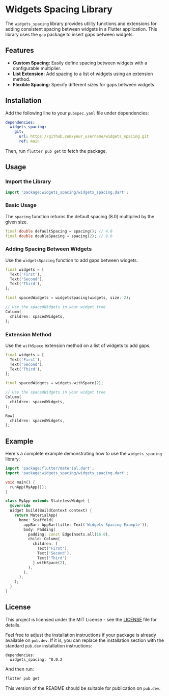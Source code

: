 # Widgets Spacing Library

The `widgets_spacing` library provides utility functions and extensions for adding consistent spacing between widgets in a Flutter application. This library uses the `gap` package to insert gaps between widgets.

## Features

- **Custom Spacing:** Easily define spacing between widgets with a configurable multiplier.
- **List Extension:** Add spacing to a list of widgets using an extension method.
- **Flexible Spacing:** Specify different sizes for gaps between widgets.

## Installation

Add the following line to your `pubspec.yaml` file under dependencies:

```yaml
dependencies:
  widgets_spacing:
    git:
      url: https://github.com/your_username/widgets_spacing.git
      ref: main
```

Then, run `flutter pub get` to fetch the package.

## Usage

### Import the Library

```dart
import 'package:widgets_spacing/widgets_spacing.dart';
```

### Basic Usage

The `spacing` function returns the default spacing (8.0) multiplied by the given size.

```dart
final double defaultSpacing = spacing(); // 4.0
final double doubleSpacing = spacing(2); // 8.0
```

### Adding Spacing Between Widgets

Use the `widgetsSpacing` function to add gaps between widgets.

```dart
final widgets = [
  Text('First'),
  Text('Second'),
  Text('Third'),
];

final spacedWidgets = widgetsSpacing(widgets, size: 2);

// Use the spacedWidgets in your widget tree
Column(
  children: spacedWidgets,
);
```

### Extension Method

Use the `withSpace` extension method on a list of widgets to add gaps.

```dart
final widgets = [
  Text('First'),
  Text('Second'),
  Text('Third'),
];

final spacedWidgets = widgets.withSpace(2);

// Use the spacedWidgets in your widget tree
Column(
  children: spacedWidgets,
);

Row(
  children: spacedWidgets,
);
```

## Example

Here's a complete example demonstrating how to use the `widgets_spacing` library:

```dart
import 'package:flutter/material.dart';
import 'package:widgets_spacing/widgets_spacing.dart';

void main() {
  runApp(MyApp());
}

class MyApp extends StatelessWidget {
  @override
  Widget build(BuildContext context) {
    return MaterialApp(
      home: Scaffold(
        appBar: AppBar(title: Text('Widgets Spacing Example')),
        body: Padding(
          padding: const EdgeInsets.all(16.0),
          child: Column(
            children: [
              Text('First'),
              Text('Second'),
              Text('Third')
            ].withSpace(2),
          ),
        ),
      ),
    );
  }
}
```

## License

This project is licensed under the MIT License - see the [LICENSE](LICENSE) file for details.

Feel free to adjust the installation instructions if your package is already available on `pub.dev`. If it is, you can replace the installation section with the standard `pub.dev` installation instructions:

```
dependencies:
  widgets_spacing: ^0.0.2
```

And then run:

```sh
flutter pub get
```

This version of the README should be suitable for publication on `pub.dev`.
